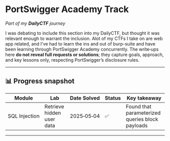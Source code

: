 # PortSwigger Academy Track

*Part of my **DailyCTF** journey*

I was debating to include this section into my DailyCTF, but thought it was relevant enough to warrant the inclusion. Alot of my CTFs I take on are web app related, and I've had to learn the ins and out of burp-suite and have been learning through PortSwigger Academy concurrently.
The write‑ups here **do not reveal full requests or solutions**; they capture goals, approach, and key lessons only, respecting PortSwigger’s disclosure rules.

---

## 📊 Progress snapshot

<table>
<thead>
<tr><th>Module</th><th>Lab</th><th>Date Solved</th><th>Status</th><th>Key takeaway</th></tr>
</thead>
<tbody>
<tr><td>SQL Injection</td><td>Retrieve hidden user data</td><td>2025‑05‑04</td><td>✅</td><td>Found that parameterized queries block payloads</td></tr>
<!-- Add new rows below -->
</tbody>
</table>

---
